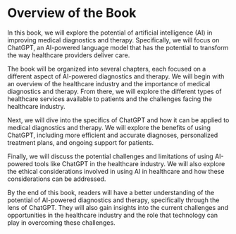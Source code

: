 Overview of the Book
==================================

In this book, we will explore the potential of artificial intelligence (AI) in improving medical diagnostics and therapy. Specifically, we will focus on ChatGPT, an AI-powered language model that has the potential to transform the way healthcare providers deliver care.

The book will be organized into several chapters, each focused on a different aspect of AI-powered diagnostics and therapy. We will begin with an overview of the healthcare industry and the importance of medical diagnostics and therapy. From there, we will explore the different types of healthcare services available to patients and the challenges facing the healthcare industry.

Next, we will dive into the specifics of ChatGPT and how it can be applied to medical diagnostics and therapy. We will explore the benefits of using ChatGPT, including more efficient and accurate diagnoses, personalized treatment plans, and ongoing support for patients.

Finally, we will discuss the potential challenges and limitations of using AI-powered tools like ChatGPT in the healthcare industry. We will also explore the ethical considerations involved in using AI in healthcare and how these considerations can be addressed.

By the end of this book, readers will have a better understanding of the potential of AI-powered diagnostics and therapy, specifically through the lens of ChatGPT. They will also gain insights into the current challenges and opportunities in the healthcare industry and the role that technology can play in overcoming these challenges.


